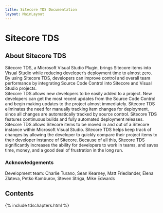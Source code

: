 ```yaml
---
title: Sitecore TDS Documentation
layout: MainLayout
---
```

 
# Sitecore TDS 

## About Sitecore TDS

Sitecore TDS, a Microsoft Visual Studio Plugin, brings Sitecore items into Visual Studio while reducing developer’s deployment time to almost zero.  
By using Sitecore TDS, developers can improve control and overall team performance by integrating Source Code Control into Sitecore and Visual Studio projects.  
Sitecore TDS allows new developers to be easily added to a project. New developers can get the most recent updates from the Source Code Control and begin making 
updates to the project almost immediately.  Sitecore TDS eliminates the need for manually tracking item changes for deployment, since all changes are automatically 
tracked by source control.  Sitecore TDS features continuous builds and fully automated deployment releases.  Sitecore TDS allows Sitecore items to be moved in and out of a 
Sitecore instance within Microsoft Visual Studio.  Sitecore TDS helps keep track of changes by allowing the developer to quickly compare their project items to their developer 
instance of Sitecore.  Because of all this, Sitecore TDS significantly increases the ability for developers to work in teams, and saves time, money, and a good deal of 
frustration in the long run. 

### Acknowledgements

Development team: Charlie Turano, Sean Kearney, Matt Friedlander, Elena Zlateva, Petko Kamburov, Steven Striga, Mike Edwards 

## Contents

{% include tdschapters.html %}